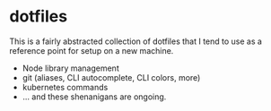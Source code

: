 # dotfiles

This is a fairly abstracted collection of dotfiles that I tend to use as a reference
point for setup on a new machine.

- Node library management
- git (aliases, CLI autocomplete, CLI colors, more)
- kubernetes commands
- ... and these shenanigans are ongoing. 

